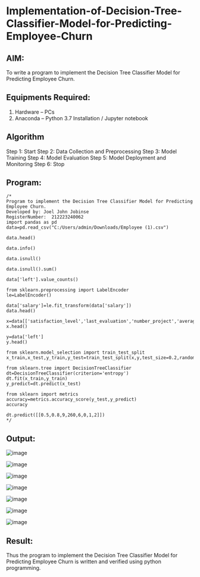 # Implementation-of-Decision-Tree-Classifier-Model-for-Predicting-Employee-Churn

## AIM:
To write a program to implement the Decision Tree Classifier Model for Predicting Employee Churn.

## Equipments Required:
1. Hardware – PCs
2. Anaconda – Python 3.7 Installation / Jupyter notebook

## Algorithm
Step 1: Start
Step 2: Data Collection and Preprocessing
Step 3: Model Training
Step 4: Model Evaluation
Step 5: Model Deployment and Monitoring
Step 6: Stop

## Program:
```
/*
Program to implement the Decision Tree Classifier Model for Predicting Employee Churn.
Developed by: Joel John Jobinse
RegisterNumber:  212223240062
import pandas as pd
data=pd.read_csv("C:/Users/admin/Downloads/Employee (1).csv")

data.head()

data.info()

data.isnull()

data.isnull().sum()

data['left'].value_counts()

from sklearn.preprocessing import LabelEncoder
le=LabelEncoder()

data['salary']=le.fit_transform(data['salary'])
data.head()

x=data[['satisfaction_level','last_evaluation','number_project','average_montly_hours','time_spend_company','Work_accident','promotion_last_5years','salary']]
x.head()

y=data['left']
y.head()

from sklearn.model_selection import train_test_split
x_train,x_test,y_train,y_test=train_test_split(x,y,test_size=0.2,random_state=100)

from sklearn.tree import DecisionTreeClassifier
dt=DecisionTreeClassifier(criterion='entropy')
dt.fit(x_train,y_train)
y_predict=dt.predict(x_test)

from sklearn import metrics
accuracy=metrics.accuracy_score(y_test,y_predict)
accuracy

dt.predict([[0.5,0.8,9,260,6,0,1,2]])
*/
```

## Output:
![image](https://github.com/joeljohnjobinse/Implementation-of-Decision-Tree-Classifier-Model-for-Predicting-Employee-Churn/assets/138955488/fafe6420-9556-494e-baed-ca50341eaadd)

![image](https://github.com/joeljohnjobinse/Implementation-of-Decision-Tree-Classifier-Model-for-Predicting-Employee-Churn/assets/138955488/e0930ad9-77bf-4f4b-a3f4-86f317dc5a63)

![image](https://github.com/joeljohnjobinse/Implementation-of-Decision-Tree-Classifier-Model-for-Predicting-Employee-Churn/assets/138955488/6123ea2a-4421-4543-a85d-44add5c7b050)

![image](https://github.com/joeljohnjobinse/Implementation-of-Decision-Tree-Classifier-Model-for-Predicting-Employee-Churn/assets/138955488/2ee9ff8b-fdf9-4ad9-9ee8-c2541d310ece)

![image](https://github.com/joeljohnjobinse/Implementation-of-Decision-Tree-Classifier-Model-for-Predicting-Employee-Churn/assets/138955488/09e0b2f7-46f1-42b3-9a5e-1190df2f7a52)

![image](https://github.com/joeljohnjobinse/Implementation-of-Decision-Tree-Classifier-Model-for-Predicting-Employee-Churn/assets/138955488/8d9c52f9-2270-4cec-b3e8-ad855795f314)

![image](https://github.com/joeljohnjobinse/Implementation-of-Decision-Tree-Classifier-Model-for-Predicting-Employee-Churn/assets/138955488/555c77d3-29ad-4a32-ae78-bec8712f973d)

## Result:
Thus the program to implement the  Decision Tree Classifier Model for Predicting Employee Churn is written and verified using python programming.
